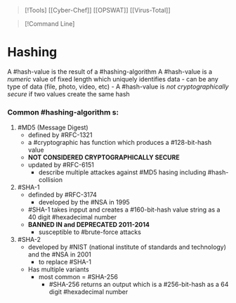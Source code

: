 
>[!Tools]
> [[Cyber-Chef]]
> [[OPSWAT]] 
> [[Virus-Total]]

> [!Command Line]
> 

# Hashing
A #hash-value is the result of a #hashing-algorithm 
	A #hash-value is a *numeric* value of fixed length which uniquely identifies data
		- can be any type of data (file, photo, video, etc)
	- A #hash-value is *not cryptographically secure* if two values create the same hash

### Common #hashing-algorithm s:
1.  #MD5 (Message Digest)
	- defined by #RFC-1321
	- a #cryptographic has function which produces a #128-bit-hash value
	- **NOT CONSIDERED CRYPTOGRAPHICALLY SECURE**
	- updated by #RFC-6151 
		- describe multiple attackes against #MD5 hasing including #hash-collision 
2. #SHA-1 
	- definded by #RFC-3174 
		- developed by the #NSA in 1995
	- #SHA-1 takes inpput and creates a #160-bit-hash value string as a 40 digit #hexadecimal number
	- **BANNED IN and DEPRECATED 2011-2014**
		- susceptible to #brute-force attacks
3. #SHA-2 
	- developed by #NIST (national institute of standards and technology) and the #NSA in 2001
		- to replace #SHA-1 
	- Has multiple variants
		- most common = #SHA-256
			- #SHA-256 returns an output which is a #256-bit-hash as a 64 digit #hexadecimal number
		